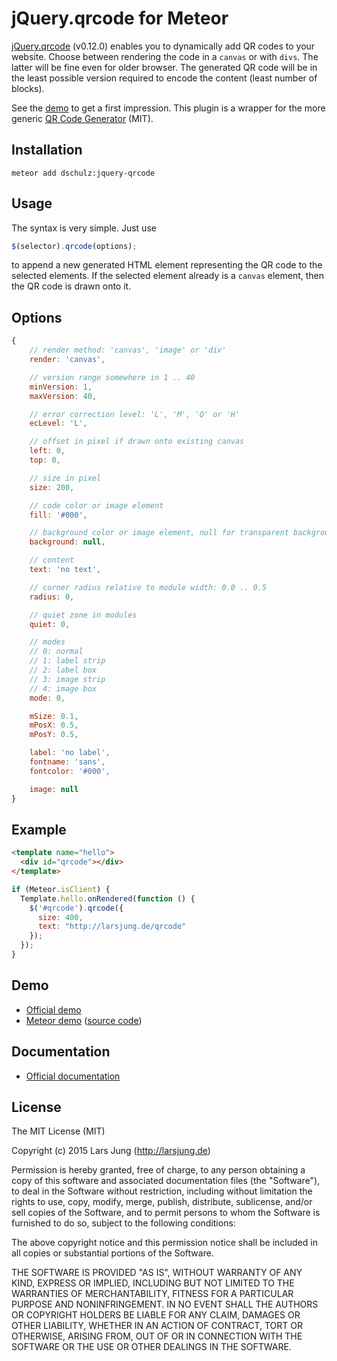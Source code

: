 # jQuery.qrcode for Meteor

[jQuery.qrcode](https://larsjung.de/jquery-qrcode/) (v0.12.0) enables you to dynamically add QR codes to your website. Choose between rendering the code in a `canvas` or with `divs`. The latter will be fine even for older browser. The generated QR code will be in the least possible version required to encode the content (least number of blocks).

See the [demo](https://larsjung.de/jquery-qrcode/latest/demo/) to get a first impression. This plugin is a wrapper for the more generic [QR Code Generator](https://github.com/kazuhikoarase/qrcode-generator) (MIT).

## Installation

`meteor add dschulz:jquery-qrcode`

## Usage

The syntax is very simple. Just use

```javascript
$(selector).qrcode(options);
```

to append a new generated HTML element representing the QR code to the selected elements. If the selected element already is a `canvas` element, then the QR code is drawn onto it.

## Options

```javascript
{
    // render method: 'canvas', 'image' or 'div'
    render: 'canvas',

    // version range somewhere in 1 .. 40
    minVersion: 1,
    maxVersion: 40,

    // error correction level: 'L', 'M', 'Q' or 'H'
    ecLevel: 'L',

    // offset in pixel if drawn onto existing canvas
    left: 0,
    top: 0,

    // size in pixel
    size: 200,

    // code color or image element
    fill: '#000',

    // background color or image element, null for transparent background
    background: null,

    // content
    text: 'no text',

    // corner radius relative to module width: 0.0 .. 0.5
    radius: 0,

    // quiet zone in modules
    quiet: 0,

    // modes
    // 0: normal
    // 1: label strip
    // 2: label box
    // 3: image strip
    // 4: image box
    mode: 0,

    mSize: 0.1,
    mPosX: 0.5,
    mPosY: 0.5,

    label: 'no label',
    fontname: 'sans',
    fontcolor: '#000',

    image: null
}
```

## Example

```html
<template name="hello">   
  <div id="qrcode"></div>
</template>
```

```javascript
if (Meteor.isClient) {
  Template.hello.onRendered(function () {
    $('#qrcode').qrcode({
      size: 400,
      text: "http://larsjung.de/qrcode"
    });
  });
}
```

## Demo

* [Official demo](https://larsjung.de/jquery-qrcode/latest/demo/)
* [Meteor demo](https://jquery-qrcode.meteor.com) ([source code](https://github.com/frabrunelle/jquery-qrcode-demo))

## Documentation

* [Official documentation](https://larsjung.de/jquery-qrcode/)

## License
The MIT License (MIT)

Copyright (c) 2015 Lars Jung (http://larsjung.de)

Permission is hereby granted, free of charge, to any person obtaining a copy
of this software and associated documentation files (the "Software"), to deal
in the Software without restriction, including without limitation the rights
to use, copy, modify, merge, publish, distribute, sublicense, and/or sell
copies of the Software, and to permit persons to whom the Software is
furnished to do so, subject to the following conditions:

The above copyright notice and this permission notice shall be included in
all copies or substantial portions of the Software.

THE SOFTWARE IS PROVIDED "AS IS", WITHOUT WARRANTY OF ANY KIND, EXPRESS OR
IMPLIED, INCLUDING BUT NOT LIMITED TO THE WARRANTIES OF MERCHANTABILITY,
FITNESS FOR A PARTICULAR PURPOSE AND NONINFRINGEMENT. IN NO EVENT SHALL THE
AUTHORS OR COPYRIGHT HOLDERS BE LIABLE FOR ANY CLAIM, DAMAGES OR OTHER
LIABILITY, WHETHER IN AN ACTION OF CONTRACT, TORT OR OTHERWISE, ARISING FROM,
OUT OF OR IN CONNECTION WITH THE SOFTWARE OR THE USE OR OTHER DEALINGS IN
THE SOFTWARE.
